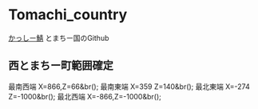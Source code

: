# Tomachi_country
[かっしー鯖](http://www60.atwiki.jp/kassimine/) とまちー国のGithub

## 西とまちー町範囲確定
最南西端 X=866,Z=66&br();
最南東端 X=359 Z=140&br();
最北東端 X=-274 Z=-1000&br();
最北西端 X=-866,Z=-1000&br();
